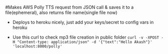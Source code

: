 #Makes AWS Polly TTS request from JSON call & saves it to a file(ephemeral), also returns file name(single file now)

- Deploys to heroku nicely, just add your keys/secret to config vars in heroku

- Use this curl to check mp3 file creation in public folder
  `curl -v -XPOST -H "Content-type: application/json" -d '{"text":"Hello Akash"}' 'localhost:8000/polly'`
